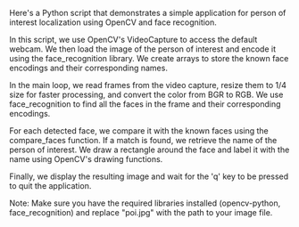 Here's a Python script that demonstrates a simple application for person of interest localization using OpenCV and face recognition.

In this script, we use OpenCV's VideoCapture to access the default webcam. 
We then load the image of the person of interest and encode it using the face_recognition library.
We create arrays to store the known face encodings and their corresponding names.

In the main loop, we read frames from the video capture, resize them to 1/4 size for faster processing, and convert the color from BGR to RGB. 
We use face_recognition to find all the faces in the frame and their corresponding encodings.

For each detected face, we compare it with the known faces using the compare_faces function. 
If a match is found, we retrieve the name of the person of interest. 
We draw a rectangle around the face and label it with the name using OpenCV's drawing functions.

Finally, we display the resulting image and wait for the 'q' key to be pressed to quit the application.

Note: Make sure you have the required libraries installed (opencv-python, face_recognition) and replace "poi.jpg" with the path to your image file.

